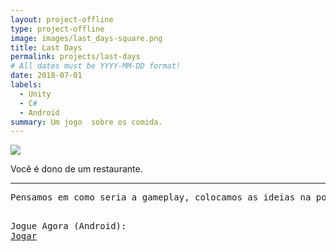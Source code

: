 ```yaml
---
layout: project-offline
type: project-offline
image: images/last_days-square.png
title: Last Days
permalink: projects/last-days
# All dates must be YYYY-MM-DD format!
date: 2018-07-01
labels:
  - Unity
  - C#
  - Android
summary: Um jogo  sobre os comida.
---
```


<img class="ui image" src="{{ site.baseurl }}/images/last_days-header.png">

Você é dono de um restaurante.
<hr>
<pre>
Pensamos em como seria a gameplay, colocamos as ideias na ponta do lápis e desenhamos telas de como seria o jogo. Várias ideias foram descartadas durante o processo.


Jogue Agora (Android): <a href="https://play.google.com/store/apps/details?id=com.cakeroll.cleanplanet"><i class="large github icon"></i>Jogar</a>